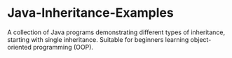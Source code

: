 # Java-Inheritance-Examples
A collection of Java programs demonstrating different types of inheritance, starting with single inheritance. Suitable for beginners learning object-oriented programming (OOP).
